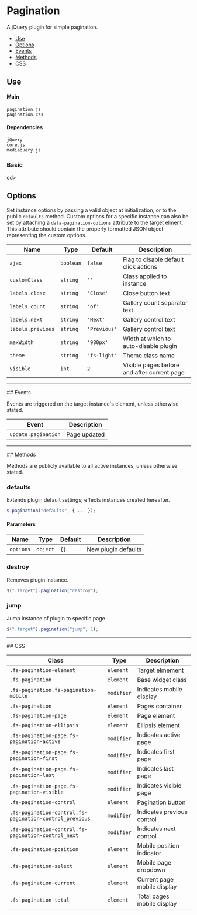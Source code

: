 # Pagination

A jQuery plugin for simple pagination.

<!-- HEADER END -->

<!-- NAV START -->

* [Use](#use)
* [Options](#options)
* [Events](#events)
* [Methods](#methods)
* [CSS](#css)

<!-- NAV END -->

<!-- DEMO BUTTON -->

## <a name="use"></a> Use 


#### Main

```markup
pagination.js
pagination.css
```


#### Dependencies

```markup
jQuery
core.js
mediaquery.js
```

### Basic



cd>
## <a name="options"></a> Options

Set instance options by passing a valid object at initialization, or to the public `defaults` method. Custom options for a specific instance can also be set by attaching a `data-pagination-options` attribute to the target elment. This attribute should contain the properly formatted JSON object representing the custom options.

| Name | Type | Default | Description |
| --- | --- | --- | --- |
| `ajax` | `boolean` | `false` | Flag to disable default click actions |
| `customClass` | `string` | `''` | Class applied to instance |
| `labels.close` | `string` | `'Close'` | Close button text |
| `labels.count` | `string` | `'of'` | Gallery count separator text |
| `labels.next` | `string` | `'Next'` | Gallery control text |
| `labels.previous` | `string` | `'Previous'` | Gallery control text |
| `maxWidth` | `string` | `'980px'` | Width at which to auto-disable plugin |
| `theme` | `string` | `"fs-light"` | Theme class name |
| `visible` | `int` | `2` | Visible pages before and after current page |

<hr>
## <a name="events"></a> Events

Events are triggered on the target instance's element, unless otherwise stated.

| Event | Description |
| --- | --- |
| `update.pagination` | Page updated |

<hr>
## <a name="methods"></a> Methods

Methods are publicly available to all active instances, unless otherwise stated.

### defaults

Extends plugin default settings; effects instances created hereafter.

```javascript
$.pagination("defaults", { ... });
```

#### Parameters

| Name | Type | Default | Description |
| --- | --- | --- | --- |
| `options` | `object` | `{}` | New plugin defaults |

### destroy

Removes plugin instance.

```javascript
$(".target").pagination("destroy");
```

### jump

Jump instance of plugin to specific page

```javascript
$(".target").pagination("jump", 1);
```

<hr>
## <a name="css"></a> CSS

| Class | Type | Description |
| --- | --- | --- |
| `.fs-pagination-element` | `element` | Target elmement |
| `.fs-pagination` | `element` | Base widget class |
| `.fs-pagination.fs-pagination-mobile` | `modifier` | Indicates mobile display |
| `.fs-pagination` | `element` | Pages container |
| `.fs-pagination-page` | `element` | Page element |
| `.fs-pagination-ellipsis` | `element` | Ellipsis element |
| `.fs-pagination-page.fs-pagination-active` | `modifier` | Indicates active page |
| `.fs-pagination-page.fs-pagination-first` | `modifier` | Indicates first page |
| `.fs-pagination-page.fs-pagination-last` | `modifier` | Indicates last page |
| `.fs-pagination-page.fs-pagination-visible` | `modifier` | Indicates visible page |
| `.fs-pagination-control` | `element` | Pagination button |
| `.fs-pagination-control.fs-pagination-control_previous` | `modifier` | Indicates previous control |
| `.fs-pagination-control.fs-pagination-control_next` | `modifier` | Indicates next control |
| `.fs-pagination-position` | `element` | Mobile position indicator |
| `.fs-pagination-select` | `element` | Mobile page dropdown |
| `.fs-pagination-current` | `element` | Current page mobile display |
| `.fs-pagination-total` | `element` | Total pages mobile display |

